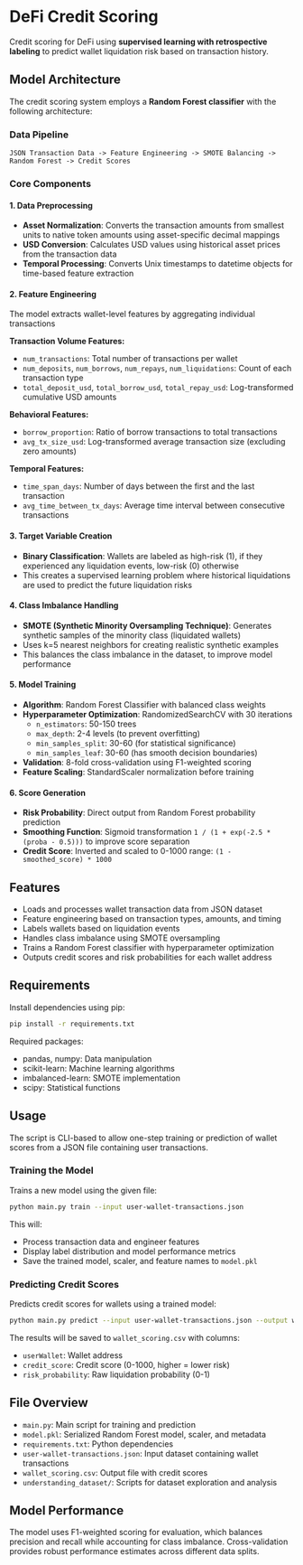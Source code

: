 # DeFi Credit Scoring

Credit scoring for DeFi using **supervised learning with retrospective labeling** to predict wallet liquidation risk based on transaction history.

## Model Architecture

The credit scoring system employs a **Random Forest classifier** with the following architecture:

### Data Pipeline
```
JSON Transaction Data -> Feature Engineering -> SMOTE Balancing -> Random Forest -> Credit Scores
```

### Core Components

#### 1. **Data Preprocessing**
- **Asset Normalization**: Converts the transaction amounts from smallest units to native token amounts using asset-specific decimal mappings
- **USD Conversion**: Calculates USD values using historical asset prices from the transaction data
- **Temporal Processing**: Converts Unix timestamps to datetime objects for time-based feature extraction

#### 2. **Feature Engineering**
The model extracts wallet-level features by aggregating individual transactions

**Transaction Volume Features:**
- `num_transactions`: Total number of transactions per wallet
- `num_deposits`, `num_borrows`, `num_repays`, `num_liquidations`: Count of each transaction type
- `total_deposit_usd`, `total_borrow_usd`, `total_repay_usd`: Log-transformed cumulative USD amounts

**Behavioral Features:**
- `borrow_proportion`: Ratio of borrow transactions to total transactions
- `avg_tx_size_usd`: Log-transformed average transaction size (excluding zero amounts)

**Temporal Features:**
- `time_span_days`: Number of days between the first and the last transaction
- `avg_time_between_tx_days`: Average time interval between consecutive transactions

#### 3. **Target Variable Creation**
- **Binary Classification**: Wallets are labeled as high-risk (1), if they experienced any liquidation events, low-risk (0) otherwise
- This creates a supervised learning problem where historical liquidations are used to predict the future liquidation risks

#### 4. **Class Imbalance Handling**
- **SMOTE (Synthetic Minority Oversampling Technique)**: Generates synthetic samples of the minority class (liquidated wallets)
- Uses k=5 nearest neighbors for creating realistic synthetic examples
- This balances the class imbalance in the dataset, to improve model performance

#### 5. **Model Training**
- **Algorithm**: Random Forest Classifier with balanced class weights
- **Hyperparameter Optimization**: RandomizedSearchCV with 30 iterations
  - `n_estimators`: 50-150 trees
  - `max_depth`: 2-4 levels (to prevent overfitting)
  - `min_samples_split`: 30-60 (for statistical significance)
  - `min_samples_leaf`: 30-60 (has smooth decision boundaries)
- **Validation**: 8-fold cross-validation using F1-weighted scoring
- **Feature Scaling**: StandardScaler normalization before training

#### 6. **Score Generation**
- **Risk Probability**: Direct output from Random Forest probability prediction
- **Smoothing Function**: Sigmoid transformation `1 / (1 + exp(-2.5 * (proba - 0.5)))` to improve score separation
- **Credit Score**: Inverted and scaled to 0-1000 range: `(1 - smoothed_score) * 1000`

## Features
- Loads and processes wallet transaction data from JSON dataset
- Feature engineering based on transaction types, amounts, and timing
- Labels wallets based on liquidation events
- Handles class imbalance using SMOTE oversampling
- Trains a Random Forest classifier with hyperparameter optimization
- Outputs credit scores and risk probabilities for each wallet address

## Requirements
Install dependencies using pip:

```bash
pip install -r requirements.txt
```

Required packages:
- pandas, numpy: Data manipulation
- scikit-learn: Machine learning algorithms
- imbalanced-learn: SMOTE implementation
- scipy: Statistical functions

## Usage
The script is CLI-based to allow one-step training or prediction of wallet scores from a JSON file containing user transactions.

### Training the Model
Trains a new model using the given file:

```bash
python main.py train --input user-wallet-transactions.json
```

This will:
- Process transaction data and engineer features
- Display label distribution and model performance metrics
- Save the trained model, scaler, and feature names to `model.pkl`

### Predicting Credit Scores
Predicts credit scores for wallets using a trained model:

```bash
python main.py predict --input user-wallet-transactions.json --output wallet_scoring.csv --model model.pkl
```

The results will be saved to `wallet_scoring.csv` with columns:
- `userWallet`: Wallet address
- `credit_score`: Credit score (0-1000, higher = lower risk)
- `risk_probability`: Raw liquidation probability (0-1)

## File Overview
- `main.py`: Main script for training and prediction
- `model.pkl`: Serialized Random Forest model, scaler, and metadata
- `requirements.txt`: Python dependencies
- `user-wallet-transactions.json`: Input dataset containing wallet transactions
- `wallet_scoring.csv`: Output file with credit scores
- `understanding_dataset/`: Scripts for dataset exploration and analysis

## Model Performance
The model uses F1-weighted scoring for evaluation, which balances precision and recall while accounting for class imbalance. Cross-validation provides robust performance estimates across different data splits.

